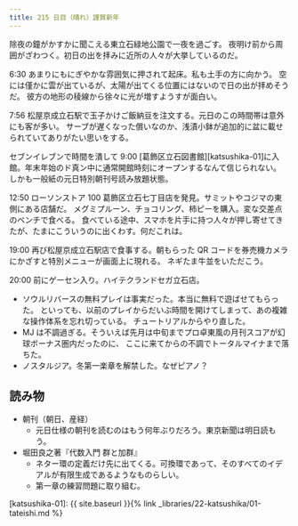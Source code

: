 ```yaml
---
title: 215 日目（晴れ）謹賀新年
---
```


除夜の鐘がかすかに聞こえる東立石緑地公園で一夜を過ごす。
夜明け前から周囲がざわつく。初日の出を拝みに近所の人々が大挙しているのだ。

6:30 あまりにもにぎやかな雰囲気に押されて起床。私も土手の方に向かう。
空には僅かに雲が出ているが、太陽が出てくる位置にはないので日の出が拝めそうだ。
彼方の地形の稜線から徐々に光が増すようすが面白い。

7:56 松屋京成立石駅で玉子かけご飯納豆を注文する。元日のこの時間帯は意外にも客が多い。
サーブが遅くなった償いなのか、浅漬小鉢が追加的に盆に載せられていてありがたい思いをする。

セブンイレブンで時間を潰して 9:00 [葛飾区立石図書館][katsushika-01]に入館。年末年始のド真ン中に通常開館時刻にオープンするなんて信じられない。
しかも一般紙の元日特別朝刊号読み放題状態。

12:50 ローソンストア 100 葛飾区立石七丁目店を発見。サミットやコジマの東側にある店舗だ。
メグミプルーン、チョコリング、柿ピーを購入。変な交差点のベンチで食べる。
食べている途中、スマホを片手に持つ人々が押し寄せてきたが、たまにこういうのに出くわす。何だこれは。

19:00 再び松屋京成立石駅店で食事する。朝もらった QR コードを券売機カメラにかざすと特別メニューが画面上に現れる。
ネギたま牛並をいただこう。

20:00 前にゲーセン入り。ハイテクランドセガ立石店。

* ソウルリバースの無料プレイは事実だった。本当に無料で遊ばせてもらった。
  といっても、以前のプレイからだいぶ時間を開けてしまって、あの複雑な操作体系を忘れ切っている。
  チュートリアルからやり直した。
* MJ は不調過ぎる。そういえば先月は中旬までプロ卓東風の月刊スコアが幻球ボーナス圏内だったのに、
  ここに来てからの不調でトータルマイナまで落ちた。
* ノスタルジア。冬第一楽章を解禁した。なぜピアノ？

## 読み物

* 朝刊（朝日、産経）
  * 元日仕様の朝刊を読むのはもう何年ぶりだろう。東京新聞は明日読もう。
* 堀田良之著『代数入門 群と加群』
  * ネター環の定義だけ先に出てくる。可換環であって、そのすべてのイデアルが有限生成であるようなものらしい。
  * 第一章の練習問題に取り組む。

[katsushika-01]: {{ site.baseurl }}{% link _libraries/22-katsushika/01-tateishi.md %}
